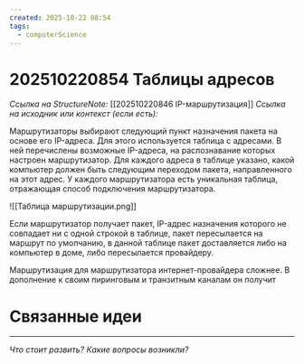 ```yaml
---
created: 2025-10-22 08:54
tags:
  - computerScience
---
```

# 202510220854 Таблицы адресов

*Ссылка на StructureNote:* [[202510220846 IP-маршрутизация]]
*Ссылка на исходник или контекст (если есть):*

Маршрутизаторы выбирают следующий пункт назначения пакета на основе его IP-адреса. Для этого используется таблица с адресами. В ней перечислены возможные IP-адреса, на распознавание которых настроен маршрутизатор. Для каждого адреса в таблице указано, какой компьютер должен быть следующим переходом пакета, направленного на этот адрес. У каждого маршрутизатора есть уникальная таблица, отражающая способ подключения маршрутизатора.

![[Таблица маршрутизации.png]]

Если маршрутизатор получает пакет, IP-адрес назначения которого не совпадает ни с одной строкой в таблице, пакет пересылается на маршрут по умолчанию, в данной таблице пакет доставляется либо на компьютер в доме, либо пересылается провайдеру.

Маршрутизация для маршрутизатора интернет-провайдера сложнее. В дополнение к своим пиринговым и транзитным каналам он получит 

# Связанные идеи

---

*Что стоит развить? Какие вопросы возникли?*
